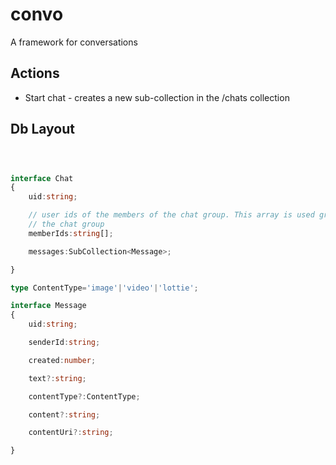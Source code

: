 # convo
A framework for conversations

## Actions

- Start chat - creates a new sub-collection in the /chats collection


## Db Layout

``` ts



interface Chat
{
    uid:string;

    // user ids of the members of the chat group. This array is used grant users access to
    // the chat group
    memberIds:string[];

    messages:SubCollection<Message>;

}

type ContentType='image'|'video'|'lottie';

interface Message
{
    uid:string;

    senderId:string;

    created:number;

    text?:string;

    contentType?:ContentType;

    content?:string;

    contentUri?:string;

}

```